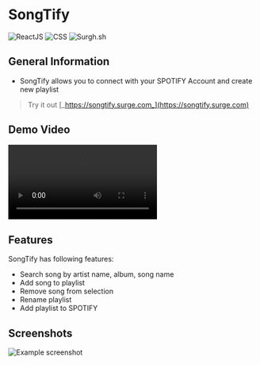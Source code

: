 # SongTify

![ReactJS](https://img.shields.io/badge/ReactJS-%20%20TECH%20%20-blue?style=flat-square&logo=react&labelColor=61DAFB&color=grey&logoColor=black)
![CSS](https://img.shields.io/badge/CSS-%20%20TECH%20%20-blue?style=flat-square&logo=css3&labelColor=1572B6&color=grey)
![Surgh.sh](https://img.shields.io/badge/Surge.sh-%20%20PUBLISH%20%20-blue?style=flat-square&labelColor=63c199&color=grey)

## General Information
- SongTify allows you to connect with your SPOTIFY Account and create new playlist
> Try it out [_https://songtify.surge.com_](https://songtify.surge.com)
<!-- You don't have to answer all the questions - just the ones relevant to your project. -->

## Demo Video
![DEMO Video](./SongTify.mp4)

## Features
SongTify has following features:
- Search song by artist name, album, song name
- Add song to playlist
- Remove song from selection
- Rename playlist
- Add playlist to SPOTIFY

## Screenshots
![Example screenshot](./img/screenshot.png)
<!-- If you have screenshots you'd like to share, include them here. -->
